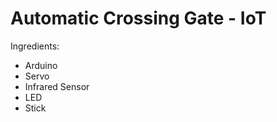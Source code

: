# Automatic Crossing Gate - IoT

Ingredients: 
- Arduino 
- Servo 
- Infrared Sensor 
- LED 
- Stick 